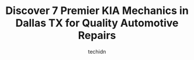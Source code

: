 ---
layout: ampstory
image: https://images.unsplash.com/photo-1629661414961-62b0d03007ab?ixlib=rb-4.0.3&ixid=MnwxMjA3fDB8MHxwaG90by1wYWdlfHx8fGVufDB8fHx8&auto=format&fit=crop&w=640&h=853&q=80
author: techidn
featured: false
description: When it comes to maintaining and repairing your vehicle in Dallas TX, USA, you deserve nothing but the best. Thats why the 7 best KIA Mechanic in the area are here to offer their expertise,
title: Discover 7 Premier KIA Mechanics in Dallas TX for Quality Automotive Repairs
cover:
   title: Discover 7 Premier KIA Mechanics in Dallas TX for Quality Automotive Repairs
   subtitle: Rickpate
   background: https://images.unsplash.com/photo-1629661414961-62b0d03007ab?ixlib=rb-4.0.3&ixid=MnwxMjA3fDB8MHxwaG90by1wYWdlfHx8fGVufDB8fHx8&auto=format&fit=crop&w=640&h=853&q=80

pages: 
 - layout: thirds
   top: <h1>#1 Southwest Kia</h1>
   bottom: "<p>Michael was really really great and helped me become a step closer to being in my dream car. He listened to me unlike many others and showed me EXACTLY what I asked for. </p>"
   background: https://www.knot35.com/toplist/wp-content/uploads/2023/06/best-kia-mechanic-1-in-dallas-tx-1685832635.jpeg
   backgroundblur: true
 - layout: thirds
   top: <h1>#2 Love Field Auto</h1>
   bottom: "<p>8558 Denton Dr, Dallas, TX 75235, United States</p>"
   background: https://www.knot35.com/toplist/wp-content/uploads/2023/06/best-kia-mechanic-2-in-dallas-tx-1685832636.jpeg
   cta:
      link: https://www.knot35.com/toplist/discover-7-premier-kia-mechanics-in-dallas-tx-for-quality-automotive-repairs/
      text: Discover 7 Premier KIA Mechanics in Dallas TX for Quality Automotive Repairs
 - layout: thirds
   top: <h1>#3 Lake Highlands Automotive</h1>
   bottom: "<p>10702 Audelia Rd, Dallas, TX 75238, United States</p>"
   background: https://www.knot35.com/toplist/wp-content/uploads/2023/06/best-kia-mechanic-3-in-dallas-tx-1685832636.jpeg
   cta:
      link: https://www.knot35.com/toplist/discover-7-premier-kia-mechanics-in-dallas-tx-for-quality-automotive-repairs/
      text: Discover 7 Premier KIA Mechanics in Dallas TX for Quality Automotive Repairs
 - layout: thirds
   top: <h1>#4 Complete Auto Repair & Sales</h1>
   bottom: "<p>8341 Lake June Rd, Dallas, TX 75217, United States</p>"
   background: https://images.unsplash.com/photo-1546497974-b213c9efb599?ixlib=rb-4.0.3&ixid=MnwxMjA3fDB8MHxwaG90by1wYWdlfHx8fGVufDB8fHx8&auto=format&fit=crop&w=640&h=853&q=80
   cta:
      link: https://www.knot35.com/toplist/discover-7-premier-kia-mechanics-in-dallas-tx-for-quality-automotive-repairs/
      text: Discover 7 Premier KIA Mechanics in Dallas TX for Quality Automotive Repairs
 - layout: thirds
   top: <h1>#5 Sun Express Auto Repair & Body</h1>
   bottom: "<p>11169 Denton Dr, Dallas, TX 75229, United States</p>"
   background: https://images.unsplash.com/photo-1574169208507-84376144848b?ixlib=rb-4.0.3&ixid=MnwxMjA3fDB8MHxwaG90by1wYWdlfHx8fGVufDB8fHx8&auto=format&fit=crop&w=640&h=853&q=80
   cta:
      link: https://www.knot35.com/toplist/discover-7-premier-kia-mechanics-in-dallas-tx-for-quality-automotive-repairs/
      text: Discover 7 Premier KIA Mechanics in Dallas TX for Quality Automotive Repairs
 - layout: thirds
   top: <h1>#6 TLC Auto Shop</h1>
   bottom: "<p>3680 Dilido Rd # 108, Dallas, TX 75228, United States</p>"
   background: https://images.unsplash.com/photo-1602536052359-ef94c21c5948?ixlib=rb-4.0.3&ixid=MnwxMjA3fDB8MHxwaG90by1wYWdlfHx8fGVufDB8fHx8&auto=format&fit=crop&w=640&h=853&q=80
   cta:
      link: https://www.knot35.com/toplist/discover-7-premier-kia-mechanics-in-dallas-tx-for-quality-automotive-repairs/
      text: Discover 7 Premier KIA Mechanics in Dallas TX for Quality Automotive Repairs
 - layout: thirds
   top: <h1>#7 K3S Auto Repair</h1>
   bottom: "<p>11038 Grissom Ln, Dallas, TX 75229, United States</p>"
   background: https://images.unsplash.com/photo-1597773150796-e5c14ebecbf5?ixlib=rb-4.0.3&ixid=MnwxMjA3fDB8MHxwaG90by1wYWdlfHx8fGVufDB8fHx8&auto=format&fit=crop&w=640&h=853&q=80
   cta:
      link: https://www.knot35.com/toplist/discover-7-premier-kia-mechanics-in-dallas-tx-for-quality-automotive-repairs/
      text: Discover 7 Premier KIA Mechanics in Dallas TX for Quality Automotive Repairs
 - layout: thirds
   middle: Continue reading...
   background: https://images.unsplash.com/photo-1632260260864-caf7fde5ec36?ixlib=rb-4.0.3&ixid=MnwxMjA3fDB8MHxwaG90by1wYWdlfHx8fGVufDB8fHx8&auto=format&fit=crop&w=640&h=853&q=80
   cta:
      link: https://www.knot35.com/toplist/discover-7-premier-kia-mechanics-in-dallas-tx-for-quality-automotive-repairs/
      text: Discover 7 Premier KIA Mechanics in Dallas TX for Quality Automotive Repairs
      
---